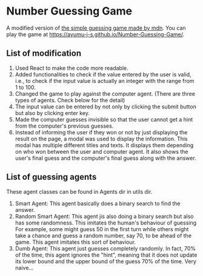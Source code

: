 # Number Guessing Game

A modified version of <a href="https://github.com/mdn/learning-area/blob/main/javascript/introduction-to-js-1/first-splash/number-guessing-game.html">the simple guessing game made by mdn</a>. You can play the game at https://ayumu-j-s.github.io/Number-Guessing-Game/.

## List of modification
<ol>
  <li>Used React to make the code more readable.</li>
  <li>Added functionalities to check if the value entered by the user is valid, i.e., to check if the input value is actually an integer with the range from 1 to 100.</li>
  <li>Changed the game to play against the computer agent. (There are three types of agents. Check below for the detail)</li>
  <li>The input value can be entered by not only by clicking the submit button but also by clicking enter key.</li>
  <li>Made the computer guesses invisible so that the user cannot get a hint from the computer's previous guesses.</li>
  <li>Instead of informing the user if they won or not by just displaying the result on the page, a modal was used to display the information. This modal has multiple different titles and texts. It displays them depending on who won between the user and computer agent. It also shows the user's final guess and the computer's final guess along with the answer.</li>
</ol>

## List of guessing agents
These agent classes can be found in Agents dir in utils dir.
<ol>
<li>Smart Agent: This agent basically does a binary search to find the answer.</li>
<li>Random Smart Agent: This agent jis also doing a binary search but also has some randomness. This imitates the human's behaviour of guessing For example, some might guess 50 in the first turn while others might take a chance and guess a random number, say 70, to be ahead of the game. This agent imitates this sort of behaviour.</li>
<li>Dumb Agent: This agent just guesses completely randomly. In fact, 70% of the time, this agent ignores the "hint", meaning that it does not update its lower bound and the upper bound of the guess 70% of the time. Very naive...</li>
</ol>

